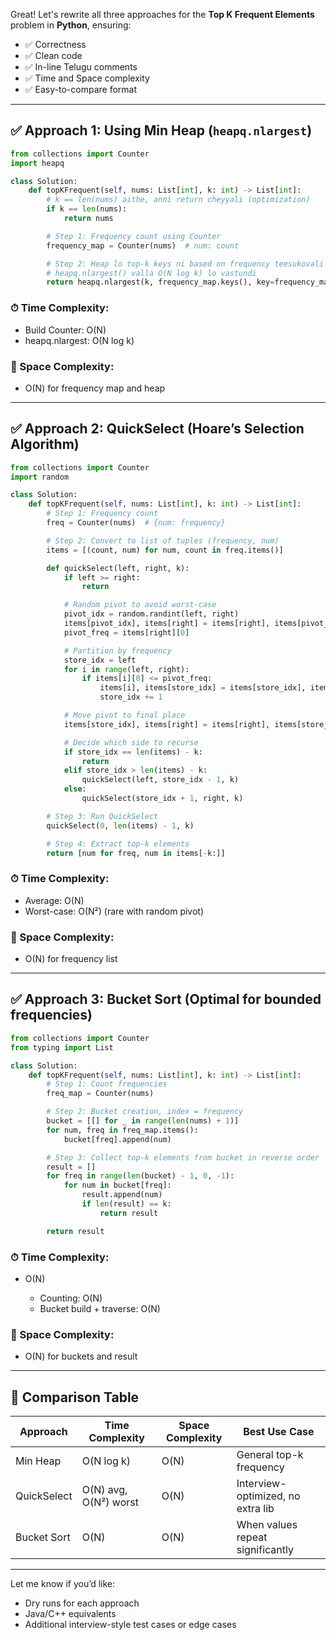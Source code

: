 
Great! Let's rewrite all three approaches for the **Top K Frequent Elements** problem in **Python**, ensuring:

* ✅ Correctness
* ✅ Clean code
* ✅ In-line Telugu comments
* ✅ Time and Space complexity
* ✅ Easy-to-compare format

---

## ✅ Approach 1: Using Min Heap (`heapq.nlargest`)

```python
from collections import Counter
import heapq

class Solution:
    def topKFrequent(self, nums: List[int], k: int) -> List[int]:
        # k == len(nums) aithe, anni return cheyyali (optimization)
        if k == len(nums):
            return nums

        # Step 1: Frequency count using Counter
        frequency_map = Counter(nums)  # num: count

        # Step 2: Heap lo top-k keys ni based on frequency teesukovali
        # heapq.nlargest() valla O(N log k) lo vastundi
        return heapq.nlargest(k, frequency_map.keys(), key=frequency_map.get)
```

### ⏱ Time Complexity:

* Build Counter: O(N)
* heapq.nlargest: O(N log k)

### 🧠 Space Complexity:

* O(N) for frequency map and heap

---

## ✅ Approach 2: QuickSelect (Hoare’s Selection Algorithm)

```python
from collections import Counter
import random

class Solution:
    def topKFrequent(self, nums: List[int], k: int) -> List[int]:
        # Step 1: Frequency count
        freq = Counter(nums)  # {num: frequency}

        # Step 2: Convert to list of tuples (frequency, num)
        items = [(count, num) for num, count in freq.items()]

        def quickSelect(left, right, k):
            if left >= right:
                return

            # Random pivot to avoid worst-case
            pivot_idx = random.randint(left, right)
            items[pivot_idx], items[right] = items[right], items[pivot_idx]
            pivot_freq = items[right][0]

            # Partition by frequency
            store_idx = left
            for i in range(left, right):
                if items[i][0] <= pivot_freq:
                    items[i], items[store_idx] = items[store_idx], items[i]
                    store_idx += 1

            # Move pivot to final place
            items[store_idx], items[right] = items[right], items[store_idx]

            # Decide which side to recurse
            if store_idx == len(items) - k:
                return
            elif store_idx > len(items) - k:
                quickSelect(left, store_idx - 1, k)
            else:
                quickSelect(store_idx + 1, right, k)

        # Step 3: Run QuickSelect
        quickSelect(0, len(items) - 1, k)

        # Step 4: Extract top-k elements
        return [num for freq, num in items[-k:]]
```

### ⏱ Time Complexity:

* Average: O(N)
* Worst-case: O(N²) (rare with random pivot)

### 🧠 Space Complexity:

* O(N) for frequency list

---

## ✅ Approach 3: Bucket Sort (Optimal for bounded frequencies)

```python
from collections import Counter
from typing import List

class Solution:
    def topKFrequent(self, nums: List[int], k: int) -> List[int]:
        # Step 1: Count frequencies
        freq_map = Counter(nums)

        # Step 2: Bucket creation, index = frequency
        bucket = [[] for _ in range(len(nums) + 1)]
        for num, freq in freq_map.items():
            bucket[freq].append(num)

        # Step 3: Collect top-k elements from bucket in reverse order
        result = []
        for freq in range(len(bucket) - 1, 0, -1):
            for num in bucket[freq]:
                result.append(num)
                if len(result) == k:
                    return result

        return result
```

### ⏱ Time Complexity:

* O(N)

  * Counting: O(N)
  * Bucket build + traverse: O(N)

### 🧠 Space Complexity:

* O(N) for buckets and result

---

## 🔁 Comparison Table

| Approach    | Time Complexity       | Space Complexity | Best Use Case                     |
| ----------- | --------------------- | ---------------- | --------------------------------- |
| Min Heap    | O(N log k)            | O(N)             | General top-k frequency           |
| QuickSelect | O(N) avg, O(N²) worst | O(N)             | Interview-optimized, no extra lib |
| Bucket Sort | O(N)                  | O(N)             | When values repeat significantly  |

---

Let me know if you’d like:

* Dry runs for each approach
* Java/C++ equivalents
* Additional interview-style test cases or edge cases
